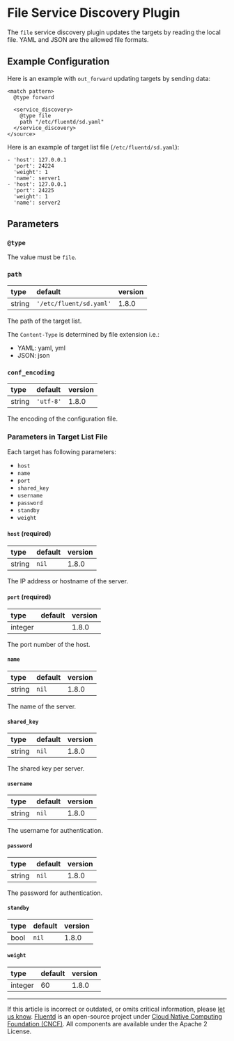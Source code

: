 # File Service Discovery Plugin

The `file` service discovery plugin updates the targets by reading the local
file. YAML and JSON are the allowed file formats.


## Example Configuration

Here is an example with `out_forward` updating targets by sending data:

```text
<match pattern>
  @type forward

  <service_discovery>
    @type file
    path "/etc/fluentd/sd.yaml"
  </service_discovery>
</source>
```

Here is an example of target list file (`/etc/fluentd/sd.yaml`):

```text
- 'host': 127.0.0.1
  'port': 24224
  'weight': 1
  'name': server1
- 'host': 127.0.0.1
  'port': 24225
  'weight': 1
  'name': server2
```

## Parameters


### `@type`

The value must be `file`.


### `path`

| type   | default                 | version |
|:-------|:------------------------|:--------|
| string | `'/etc/fluent/sd.yaml'` | 1.8.0   |

The path of the target list.

The `Content-Type` is determined by file extension i.e.:

- YAML: yaml, yml
- JSON: json


### `conf_encoding`

| type   | default   | version |
|:-------|:----------|:--------|
| string | `'utf-8'` | 1.8.0  |

The encoding of the configuration file.


### Parameters in Target List File

Each target has following parameters:

-   `host`
-   `name`
-   `port`
-   `shared_key`
-   `username`
-   `password`
-   `standby`
-   `weight`


#### `host` (required)

| type   | default | version |
|:-------|:--------|:--------|
| string | `nil`   | 1.8.0   |

The IP address or hostname of the server.


#### `port` (required)

| type    | default | version |
|:--------|:--------|:--------|
| integer |          | 1.8.0  |

The port number of the host.


#### `name`

| type   | default | version |
|:-------|:--------|:--------|
| string | `nil`   | 1.8.0   |

The name of the server.


#### `shared_key`

| type   | default | version |
|:-------|:--------|:--------|
| string | `nil`   | 1.8.0   |

The shared key per server.


#### `username`

| type   | default  | version |
|:-------|:---------|:--------|
| string | `nil`    | 1.8.0   |

The username for authentication.


#### `password`

| type   | default | version |
|:-------|:--------|:--------|
| string | `nil`   | 1.8.0   |

The password for authentication.


#### `standby`

| type | default | version |
|:-----|:--------|:--------|
| bool | `nil`   | 1.8.0   |


#### `weight`

| type    | default | version |
|:--------|:--------|:--------|
| integer | 60      | 1.8.0   |


------------------------------------------------------------------------

If this article is incorrect or outdated, or omits critical information, please
[let us know](https://github.com/fluent/fluentd-docs-gitbook/issues?state=open).
[Fluentd](http://www.fluentd.org/) is an open-source project under [Cloud Native
Computing Foundation (CNCF)](https://cncf.io/). All components are available
under the Apache 2 License.
